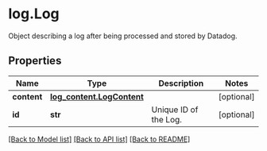 # log.Log

Object describing a log after being processed and stored by Datadog.
## Properties
Name | Type | Description | Notes
------------ | ------------- | ------------- | -------------
**content** | [**log_content.LogContent**](LogContent.md) |  | [optional] 
**id** | **str** | Unique ID of the Log. | [optional] 

[[Back to Model list]](README.md#documentation-for-models) [[Back to API list]](README.md#documentation-for-api-endpoints) [[Back to README]](README.md)


